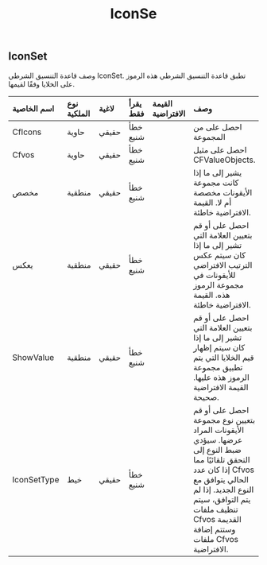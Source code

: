 ﻿---
title: IconSe
second_title: Aspose.Cells Cloud Documen
type: docs
url: /ar/specification/model/iconset/
description: "Aspose.Cells مواصفات النموذج السحابي: IconSet. تعامل بسهولة مع Excel ومستندات جداول البيانات الأخرى التي تحتوي على ميزات مثل الفتح والتوليد والتحرير والتقسيم والدمج والمقارنة والتحويل"
kwords: Excel, Office, جدول البيانات, Cloud REST API, IconSet
weight: 50
---
## **IconSet**

وصف قاعدة التنسيق الشرطي IconSet. تطبق قاعدة التنسيق الشرطي هذه الرموز على الخلايا وفقًا لقيمها.

| اسم الخاصية| نوع الملكية| لاغية| يقرأ فقط| القيمة الافتراضية| وصف|
|:- |:- |:- |:- |:- |:- |
| CfIcons| حاوية| حقيقي| خطأ شنيع|| احصل على من المجموعة|
| Cfvos| حاوية| حقيقي| خطأ شنيع|| احصل على مثيل CFValueObjects.|
| مخصص| منطقية| حقيقي| خطأ شنيع|| يشير إلى ما إذا كانت مجموعة الأيقونات مخصصة أم لا. القيمة الافتراضية خاطئة.|
| يعكس| منطقية| حقيقي| خطأ شنيع|| احصل على أو قم بتعيين العلامة التي تشير إلى ما إذا كان سيتم عكس الترتيب الافتراضي للأيقونات في مجموعة الرموز هذه. القيمة الافتراضية خاطئة.|
| ShowValue| منطقية| حقيقي| خطأ شنيع|| احصل على أو قم بتعيين العلامة التي تشير إلى ما إذا كان سيتم إظهار قيم الخلايا التي يتم تطبيق مجموعة الرموز هذه عليها. القيمة الافتراضية صحيحة.|
| IconSetType| خيط| حقيقي| خطأ شنيع|| احصل على أو قم بتعيين نوع مجموعة الأيقونات المراد عرضها. سيؤدي ضبط النوع إلى التحقق تلقائيًا مما إذا كان عدد Cfvos الحالي يتوافق مع النوع الجديد. إذا لم يتم التوافق، سيتم تنظيف ملفات Cfvos القديمة وستتم إضافة ملفات Cfvos الافتراضية.|

